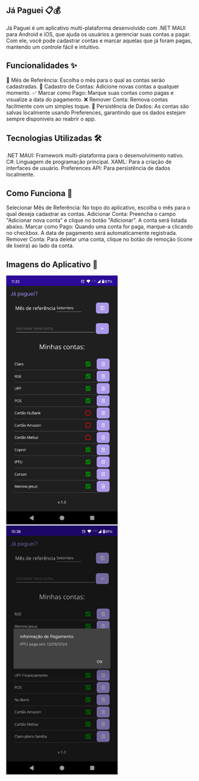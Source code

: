 ## Já Paguei 📋💰
Já Paguei é um aplicativo multi-plataforma desenvolvido com .NET MAUI para Android e iOS, que ajuda os usuários a gerenciar suas contas a pagar. Com ele, você pode cadastrar contas e marcar aquelas que já foram pagas, mantendo um controle fácil e intuitivo.

## Funcionalidades ✨
📅 Mês de Referência: Escolha o mês para o qual as contas serão cadastradas.
📝 Cadastro de Contas: Adicione novas contas a qualquer momento.
✅ Marcar como Pago: Marque suas contas como pagas e visualize a data do pagamento.
❌ Remover Conta: Remova contas facilmente com um simples toque.
💾 Persistência de Dados: As contas são salvas localmente usando Preferences, garantindo que os dados estejam sempre disponíveis ao reabrir o app.


## Tecnologias Utilizadas 🛠
.NET MAUI: Framework multi-plataforma para o desenvolvimento nativo.
C#: Linguagem de programação principal.
XAML: Para a criação de interfaces de usuário.
Preferences API: Para persistência de dados localmente.


## Como Funciona 🔧
Selecionar Mês de Referência: No topo do aplicativo, escolha o mês para o qual deseja cadastrar as contas.
Adicionar Conta: Preencha o campo "Adicionar nova conta" e clique no botão "Adicionar". A conta será listada abaixo.
Marcar como Pago: Quando uma conta for paga, marque-a clicando no checkbox. A data de pagamento será automaticamente registrada.
Remover Conta: Para deletar uma conta, clique no botão de remoção (ícone de lixeira) ao lado da conta.


## Imagens do Aplicativo 📱
<img src="./Screenshot_20240913-113322.png" width="300" alt="App">  
<img src="./Screenshot_20240913-103848.png" width="300" alt="App"> 

